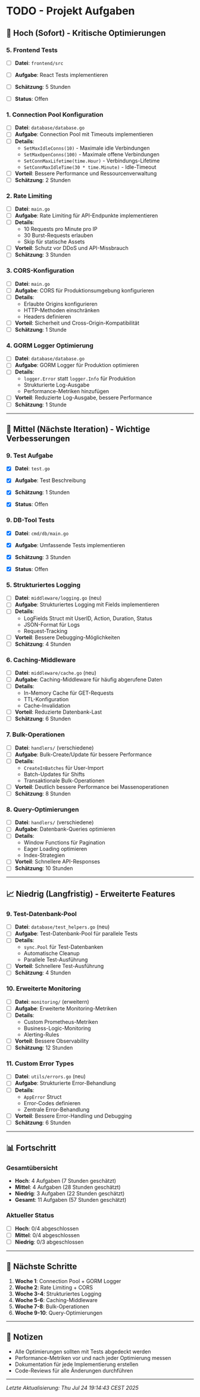 # TODO - Projekt Aufgaben

## 🚀 **Hoch (Sofort) - Kritische Optimierungen**

### 5. Frontend Tests
- [ ] **Datei**: `frontend/src`
- [ ] **Aufgabe**: React Tests implementieren
- [ ] **Schätzung**: 5 Stunden
- [ ] **Status**: Offen


### 1. Connection Pool Konfiguration
- [ ] **Datei**: `database/database.go`
- [ ] **Aufgabe**: Connection Pool mit Timeouts implementieren
- [ ] **Details**:
  - `SetMaxIdleConns(10)` - Maximale idle Verbindungen
  - `SetMaxOpenConns(100)` - Maximale offene Verbindungen  
  - `SetConnMaxLifetime(time.Hour)` - Verbindungs-Lifetime
  - `SetConnMaxIdleTime(30 * time.Minute)` - Idle-Timeout
- [ ] **Vorteil**: Bessere Performance und Ressourcenverwaltung
- [ ] **Schätzung**: 2 Stunden

### 2. Rate Limiting
- [ ] **Datei**: `main.go`
- [ ] **Aufgabe**: Rate Limiting für API-Endpunkte implementieren
- [ ] **Details**:
  - 10 Requests pro Minute pro IP
  - 30 Burst-Requests erlauben
  - Skip für statische Assets
- [ ] **Vorteil**: Schutz vor DDoS und API-Missbrauch
- [ ] **Schätzung**: 3 Stunden

### 3. CORS-Konfiguration
- [ ] **Datei**: `main.go`
- [ ] **Aufgabe**: CORS für Produktionsumgebung konfigurieren
- [ ] **Details**:
  - Erlaubte Origins konfigurieren
  - HTTP-Methoden einschränken
  - Headers definieren
- [ ] **Vorteil**: Sicherheit und Cross-Origin-Kompatibilität
- [ ] **Schätzung**: 1 Stunde

### 4. GORM Logger Optimierung
- [ ] **Datei**: `database/database.go`
- [ ] **Aufgabe**: GORM Logger für Produktion optimieren
- [ ] **Details**:
  - `logger.Error` statt `logger.Info` für Produktion
  - Strukturierte Log-Ausgabe
  - Performance-Metriken hinzufügen
- [ ] **Vorteil**: Reduzierte Log-Ausgabe, bessere Performance
- [ ] **Schätzung**: 1 Stunde

---

## 🔧 **Mittel (Nächste Iteration) - Wichtige Verbesserungen**

### 9. Test Aufgabe
- [x] **Datei**: `test.go`
- [x] **Aufgabe**: Test Beschreibung
- [x] **Schätzung**: 1 Stunden
- [x] **Status**: Offen


### 9. DB-Tool Tests
- [x] **Datei**: `cmd/db/main.go`
- [x] **Aufgabe**: Umfassende Tests implementieren
- [x] **Schätzung**: 3 Stunden
- [x] **Status**: Offen


### 5. Strukturiertes Logging
- [ ] **Datei**: `middleware/logging.go` (neu)
- [ ] **Aufgabe**: Strukturiertes Logging mit Fields implementieren
- [ ] **Details**:
  - LogFields Struct mit UserID, Action, Duration, Status
  - JSON-Format für Logs
  - Request-Tracking
- [ ] **Vorteil**: Bessere Debugging-Möglichkeiten
- [ ] **Schätzung**: 4 Stunden

### 6. Caching-Middleware
- [ ] **Datei**: `middleware/cache.go` (neu)
- [ ] **Aufgabe**: Caching-Middleware für häufig abgerufene Daten
- [ ] **Details**:
  - In-Memory Cache für GET-Requests
  - TTL-Konfiguration
  - Cache-Invalidation
- [ ] **Vorteil**: Reduzierte Datenbank-Last
- [ ] **Schätzung**: 6 Stunden

### 7. Bulk-Operationen
- [ ] **Datei**: `handlers/` (verschiedene)
- [ ] **Aufgabe**: Bulk-Create/Update für bessere Performance
- [ ] **Details**:
  - `CreateInBatches` für User-Import
  - Batch-Updates für Shifts
  - Transaktionale Bulk-Operationen
- [ ] **Vorteil**: Deutlich bessere Performance bei Massenoperationen
- [ ] **Schätzung**: 8 Stunden

### 8. Query-Optimierungen
- [ ] **Datei**: `handlers/` (verschiedene)
- [ ] **Aufgabe**: Datenbank-Queries optimieren
- [ ] **Details**:
  - Window Functions für Pagination
  - Eager Loading optimieren
  - Index-Strategien
- [ ] **Vorteil**: Schnellere API-Responses
- [ ] **Schätzung**: 10 Stunden

---

## 📈 **Niedrig (Langfristig) - Erweiterte Features**

### 9. Test-Datenbank-Pool
- [ ] **Datei**: `database/test_helpers.go` (neu)
- [ ] **Aufgabe**: Test-Datenbank-Pool für parallele Tests
- [ ] **Details**:
  - `sync.Pool` für Test-Datenbanken
  - Automatische Cleanup
  - Parallele Test-Ausführung
- [ ] **Vorteil**: Schnellere Test-Ausführung
- [ ] **Schätzung**: 4 Stunden

### 10. Erweiterte Monitoring
- [ ] **Datei**: `monitoring/` (erweitern)
- [ ] **Aufgabe**: Erweiterte Monitoring-Metriken
- [ ] **Details**:
  - Custom Prometheus-Metriken
  - Business-Logic-Monitoring
  - Alerting-Rules
- [ ] **Vorteil**: Bessere Observability
- [ ] **Schätzung**: 12 Stunden

### 11. Custom Error Types
- [ ] **Datei**: `utils/errors.go` (neu)
- [ ] **Aufgabe**: Strukturierte Error-Behandlung
- [ ] **Details**:
  - `AppError` Struct
  - Error-Codes definieren
  - Zentrale Error-Behandlung
- [ ] **Vorteil**: Bessere Error-Handling und Debugging
- [ ] **Schätzung**: 6 Stunden

---

## 📊 **Fortschritt**

### Gesamtübersicht
- **Hoch**: 4 Aufgaben (7 Stunden geschätzt)
- **Mittel**: 4 Aufgaben (28 Stunden geschätzt)  
- **Niedrig**: 3 Aufgaben (22 Stunden geschätzt)
- **Gesamt**: 11 Aufgaben (57 Stunden geschätzt)

### Aktueller Status
- [ ] **Hoch**: 0/4 abgeschlossen
- [ ] **Mittel**: 0/4 abgeschlossen
- [ ] **Niedrig**: 0/3 abgeschlossen

---

## 🎯 **Nächste Schritte**

1. **Woche 1**: Connection Pool + GORM Logger
2. **Woche 2**: Rate Limiting + CORS
3. **Woche 3-4**: Strukturiertes Logging
4. **Woche 5-6**: Caching-Middleware
5. **Woche 7-8**: Bulk-Operationen
6. **Woche 9-10**: Query-Optimierungen

---

## 📝 **Notizen**

- Alle Optimierungen sollten mit Tests abgedeckt werden
- Performance-Metriken vor und nach jeder Optimierung messen
- Dokumentation für jede Implementierung erstellen
- Code-Reviews für alle Änderungen durchführen

---

*Letzte Aktualisierung: Thu Jul 24 19:14:43 CEST 2025* 